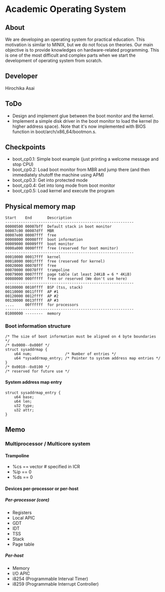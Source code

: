 # Academic Operating System

## About
We are developing an operating system for practical education.  This
motivation is similar to MINIX, but we do not focus on theories.
Our main objective is to provide knowledges on hardware-related
programming.  This is one of the most difficult and complex parts
when we start the development of operating system from scratch.

## Developer
Hirochika Asai

## ToDo
- Design and implement glue between the boot monitor and the kernel.
- Implement a simple disk driver in the boot monitor to load the
  kernel (to higher address space).  Note that it's now implemented
  with BIOS function in boot/arch/x86_64/bootmon.s.

## Checkpoints
- boot_cp0.1: Simple boot example (just printing a welcome message
  and stop CPU)
- boot_cp0.2: Load boot monitor from MBR and jump there (and then
  immediately shutoff the machine using APM)
- boot_cp0.3: Get into protected mode
- boot_cp0.4: Get into long mode from boot monitor
- boot_cp0.5: Load kernel and execute the program

## Physical memory map
    Start    End       Description
    ----------------------------------------------------------
    00000500 00007bff  Default stack in boot monitor
    00007c00 00007dff  MBR
    00007e00 00007fff  free
    00008000 00008fff  boot information
    00009000 00009fff  boot monitor
    0000a000 0000ffff  free (reserved for boot monitor)
    ----------------------------------------------------------
    00010000 00017fff  kernel
    00018000 0001ffff  free (reserved for kernel)
    00020000 00078fff  free
    00070000 00078fff  trampoline
    00079000 0007ffff  page table (at least 24KiB = 6 * 4KiB)
    00080000 000fffff  free or reserved (We don't use here)
    ----------------------------------------------------------
    00100000 0010ffff  BSP (tss, stack)
    00110000 0011ffff  AP #1
    00120000 0012ffff  AP #2
    00130000 0013ffff  AP #3
    ....     00ffffff  for processors
    ----------------------------------------------------------
    01000000 --------  memory

### Boot information structure
    /* The size of boot information must be aligned on 4 byte boundaries */
    /* 0x0000--0x000f */
    struct sysaddrmap {
        u64 num;               /* Number of entries */
        u64 *sysaddrmap_entry; /* Pointer to system address map entries */
    }
    /* 0x0010--0x0100 */
    /* reserved for future use */

#### System address map entry
    struct sysaddrmap_entry {
        u64 base;
        u64 len;
        u32 type;
        u32 attr;
    }

## Memo

### Multiprocessor / Multicore system

#### Trampoline
- %cs == vector # specified in ICR
- %ip == 0
- %ds == 0

#### Devices per-processor or per-host
##### Per-processor (core)
- Registers
- Local APIC
- GDT
- IDT
- TSS
- Stack
- Page table

##### Per-host
- Memory
- I/O APIC
- i8254 (Programmable Interval Timer)
- i8259 (Programmable Interrupt Controller)
